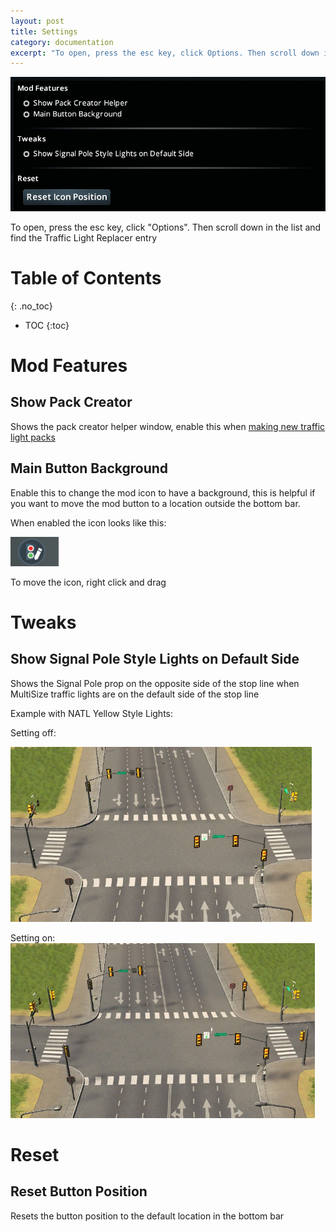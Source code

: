 ```yaml
---
layout: post
title: Settings
category: documentation
excerpt: "To open, press the esc key, click Options. Then scroll down in the list and find the Traffic Light Replacer entry. Shows the pack creator helper window, enable this when"
---
```


![mod-settings](../../assets/images/settings-panel.png)

To open, press the esc key, click "Options". Then scroll down in the list and find the Traffic Light Replacer entry

# Table of Contents
{: .no_toc}

* TOC
{:toc}

# Mod Features

## Show Pack Creator

Shows the pack creator helper window, enable this when [making new traffic light packs](/documentation/pack-creation/#pack-creator-helper)

## Main Button Background

Enable this to change the mod icon to have a background, this is helpful if you want to move the mod button to a location outside the bottom bar.

When enabled the icon looks like this:

![new-icon](/assets/images/new-icon-example.png)

To move the icon, right click and drag

# Tweaks
## Show Signal Pole Style Lights on Default Side

Shows the Signal Pole prop on the opposite side of the stop line when MultiSize traffic lights are on the default side of the stop line

Example with NATL Yellow Style Lights:

Setting off:

<img src="/assets/images/sig-poledf-off.jpg" height="280">
<br>

Setting on:
<br>
<img src="/assets/images/sig-poledf-on.jpg" height="280">

# Reset
## Reset Button Position

Resets the button position to the default location in the bottom bar






